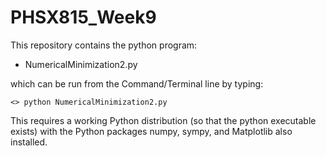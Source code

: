# PHSX815_Week9

This repository contains the  python program:

* NumericalMinimization2.py 

which can be run from the Command/Terminal line by typing:

`<> python NumericalMinimization2.py `

This requires a working Python distribution (so that the python executable exists) with the Python packages numpy, sympy, and Matplotlib also installed.

